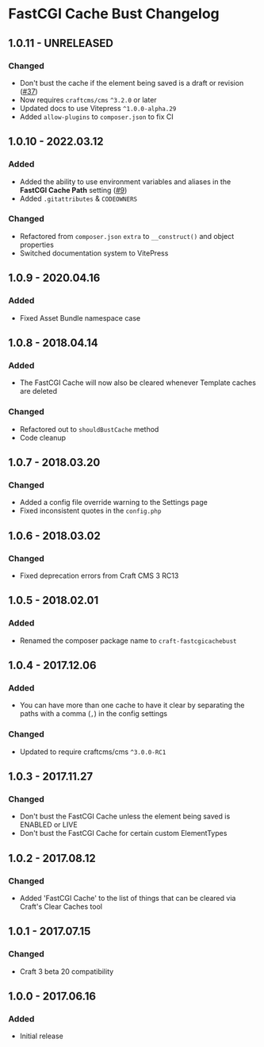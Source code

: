 # FastCGI Cache Bust Changelog

## 1.0.11 - UNRELEASED
### Changed
* Don't bust the cache if the element being saved is a draft or revision ([#37](https://github.com/nystudio107/craft-fastcgicachebust/issues/37))
* Now requires `craftcms/cms` `^3.2.0` or later
* Updated docs to use Vitepress `^1.0.0-alpha.29`
* Added `allow-plugins` to `composer.json` to fix CI

## 1.0.10 - 2022.03.12
### Added
* Added the ability to use environment variables and aliases in the **FastCGI Cache Path** setting ([#9](https://github.com/nystudio107/craft-fastcgicachebust/issues/9))
* Added `.gitattributes` & `CODEOWNERS`

### Changed

* Refactored from `composer.json` `extra` to `__construct()` and object properties
* Switched documentation system to VitePress

## 1.0.9 - 2020.04.16
### Added
* Fixed Asset Bundle namespace case

## 1.0.8 - 2018.04.14
### Added
* The FastCGI Cache will now also be cleared whenever Template caches are deleted

### Changed
* Refactored out to `shouldBustCache` method
* Code cleanup

## 1.0.7 - 2018.03.20
### Changed
* Added a config file override warning to the Settings page
* Fixed inconsistent quotes in the `config.php`

## 1.0.6 - 2018.03.02
### Changed
* Fixed deprecation errors from Craft CMS 3 RC13

## 1.0.5 - 2018.02.01
### Added
* Renamed the composer package name to `craft-fastcgicachebust`

## 1.0.4 - 2017.12.06
### Added
* You can have more than one cache to have it clear by separating the paths with a comma (`,`) in the config settings

### Changed
* Updated to require craftcms/cms `^3.0.0-RC1`

## 1.0.3 - 2017.11.27
### Changed
* Don't bust the FastCGI Cache unless the element being saved is ENABLED or LIVE
* Don't bust the FastCGI Cache for certain custom ElementTypes

## 1.0.2 - 2017.08.12
### Changed
* Added 'FastCGI Cache' to the list of things that can be cleared via Craft's Clear Caches tool

## 1.0.1 - 2017.07.15
### Changed
* Craft 3 beta 20 compatibility

## 1.0.0 - 2017.06.16
### Added
- Initial release

